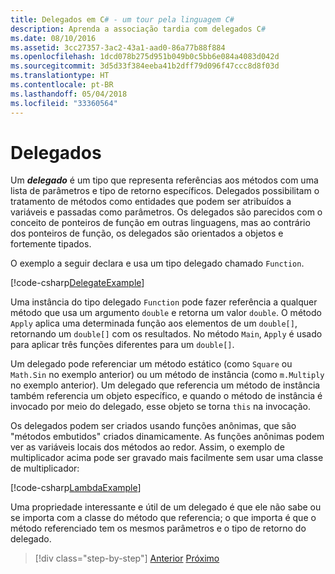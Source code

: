 ```yaml
---
title: Delegados em C# - um tour pela linguagem C#
description: Aprenda a associação tardia com delegados C#
ms.date: 08/10/2016
ms.assetid: 3cc27357-3ac2-43a1-aad0-86a77b88f884
ms.openlocfilehash: 1dcd078b275d951b049b0c5bb6e084a4083d042d
ms.sourcegitcommit: 3d5d33f384eeba41b2dff79d096f47ccc8d8f03d
ms.translationtype: HT
ms.contentlocale: pt-BR
ms.lasthandoff: 05/04/2018
ms.locfileid: "33360564"
---
```

# <a name="delegates"></a>Delegados

Um ***delegado*** é um tipo que representa referências aos métodos com uma lista de parâmetros e tipo de retorno específicos. Delegados possibilitam o tratamento de métodos como entidades que podem ser atribuídos a variáveis e passadas como parâmetros. Os delegados são parecidos com o conceito de ponteiros de função em outras linguagens, mas ao contrário dos ponteiros de função, os delegados são orientados a objetos e fortemente tipados.

O exemplo a seguir declara e usa um tipo delegado chamado `Function`.

[!code-csharp[DelegateExample](../../../samples/snippets/csharp/tour/delegates/Program.cs#L3-L37)]

Uma instância do tipo delegado `Function` pode fazer referência a qualquer método que usa um argumento `double` e retorna um valor `double`. O método `Apply` aplica uma determinada função aos elementos de um `double[]`, retornando um `double[]` com os resultados. No método `Main`, `Apply` é usado para aplicar três funções diferentes para um `double[]`.

Um delegado pode referenciar um método estático (como `Square` ou `Math.Sin` no exemplo anterior) ou um método de instância (como `m.Multiply` no exemplo anterior). Um delegado que referencia um método de instância também referencia um objeto específico, e quando o método de instância é invocado por meio do delegado, esse objeto se torna `this` na invocação.

Os delegados podem ser criados usando funções anônimas, que são "métodos embutidos" criados dinamicamente. As funções anônimas podem ver as variáveis locais dos métodos ao redor. Assim, o exemplo de multiplicador acima pode ser gravado mais facilmente sem usar uma classe de multiplicador:

[!code-csharp[LambdaExample](../../../samples/snippets/csharp/tour/delegates/Program.cs#L44-L44)]

Uma propriedade interessante e útil de um delegado é que ele não sabe ou se importa com a classe do método que referencia; o que importa é que o método referenciado tem os mesmos parâmetros e o tipo de retorno do delegado.

>[!div class="step-by-step"]
[Anterior](enums.md)
[Próximo](attributes.md)
